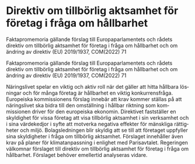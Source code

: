 # Direktiv om tillbörlig aktsamhet för företag i fråga om hållbarhet

Fakta­promemoria gällande förslag till Europa­parlamen­tets och rådets direktiv om tillbörlig akt­samhet för företag i fråga om håll­barhet och om ändring av direktiv (EU) 2019/1937, COM(2022) 71

Fakta­promemoria gällande förslag till Europa­parlamen­tets och rådets direktiv om tillbörlig akt­samhet för företag i fråga om håll­barhet och om ändring av direktiv (EU) 2019/1937, COM(2022) 71

Näringslivet spelar en viktig och aktiv roll när det gäller att hitta hållbara lös­ningar och för många företag är hållbarhet en viktig kon­kurrens­fråga. Europeiska kommis­sionens förslag innebär att krav kommer ställas på att närings­livet ska bidra till den omställ­ning i hållbar riktning som kom­missionen driver för den europeiska ekonomin. Direktivet fast­ställer en skyldighet för vissa företag att visa tillbörlig aktsamhet i sin verksamhet och i sina värde­kedjor i syfte att motverka negativa effekter för mänsk­liga rättig­heter och miljö. Bolags­ledningen blir skyldig att se till att företaget uppfyller sina skyldig­heter i fråga om tillbörlig akt­samhet. Förslaget innehåller även krav på planer för klimat­anpass­ning i enlighet med Paris­avtalet. Regeringen väl­komnar förslaget till direktiv om tillbörlig akt­samhet för företag i fråga om hållbarhet. Förslaget behöver emeller­tid analyseras vidare.
